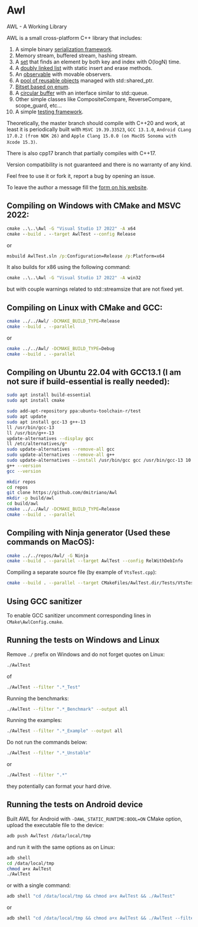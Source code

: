 # Awl
AWL - A Working Library

AWL is a small cross-platform C++ library that includes:

1. A simple binary [serialization framework](https://developernote.com/2020/02/a-simple-cpp-serialization-framework/).
2. Memory stream, buffered stream, hashing stream.
3. A [set](https://github.com/dmitriano/Awl/blob/master/Awl/VectorSet.h) that finds an element by both key and index with O(logN) time.
4. A [doubly linked list](https://github.com/dmitriano/Awl/blob/master/Awl/QuickList.h) with static insert and erase methods.
5. An [observable](https://github.com/dmitriano/Awl/blob/master/Awl/Observable.h) with movable observers.
6. A [pool of reusable objects](https://github.com/dmitriano/Awl/blob/master/Awl/ObjectPool.h) managed with std::shared_ptr.
7. [Bitset based on enum](https://github.com/dmitriano/Awl/blob/master/Awl/BitMap.h).
8. A [circular buffer](https://github.com/dmitriano/Awl/blob/master/Awl/Ring.h) with an interface similar to std::queue.
9. Other simple classes like CompositeCompare, ReverseCompare, scope_guard, etc...
10. A simple [testing framework](https://github.com/dmitriano/Awl/tree/master/Awl/Testing).

Theoretically, the master branch should compile with C++20 and work, at least it is periodically built with `MSVC 19.39.33523`, `GCC 13.1.0`, `Android CLang 17.0.2 (from NDK 26)` and `Apple Clang 15.0.0 (on MacOS Sonoma with Xcode 15.3)`.

There is also cpp17 branch that partially compiles with C++17.

Version compatibility is not guaranteed and there is no warranty of any kind.

Feel free to use it or fork it, report a bug by opening an issue.

To leave the author a message fill the [form on his website](https://developernote.com/contact/).

## Compiling on Windows with CMake and MSVC 2022:

```bat
cmake ..\..\Awl -G "Visual Studio 17 2022" -A x64
cmake --build . --target AwlTest --config Release
```

or

```bat
msbuild AwlTest.sln /p:Configuration=Release /p:Platform=x64
```

It also builds for x86 using the following command:

```bat
cmake ..\..\Awl -G "Visual Studio 17 2022" -A win32
```

but with couple warnings related to std::streamsize that are not fixed yet.

## Compiling on Linux with CMake and GCC:

```bash
cmake ../../Awl/ -DCMAKE_BUILD_TYPE=Release
cmake --build . --parallel
```

or

```bash
cmake ../../Awl/ -DCMAKE_BUILD_TYPE=Debug
cmake --build . --parallel
```

## Compiling on Ubuntu 22.04 with GCC13.1 (I am not sure if build-essential is really needed):

```bash
sudo apt install build-essential
sudo apt install cmake

sudo add-apt-repository ppa:ubuntu-toolchain-r/test
sudo apt update
sudo apt install gcc-13 g++-13
ll /usr/bin/gcc-13
ll /usr/bin/g++-13
update-alternatives --display gcc
ll /etc/alternatives/g*
sudo update-alternatives --remove-all gcc
sudo update-alternatives --remove-all g++
sudo update-alternatives --install /usr/bin/gcc gcc /usr/bin/gcc-13 10 --slave /usr/bin/g++ g++ /usr/bin/g++-13
g++ --version
gcc --version

mkdir repos
cd repos
git clone https://github.com/dmitriano/Awl
mkdir -p build/awl
cd build/awl
cmake ../../Awl/ -DCMAKE_BUILD_TYPE=Release
cmake --build . --parallel
```

## Compiling with Ninja generator (Used these commands on MacOS):

```bash
cmake ../../repos/Awl/ -G Ninja
cmake --build . --parallel --target AwlTest --config RelWithDebInfo
```

Compiling a separate source file (by example of `VtsTest.cpp`):

```bash
cmake --build . --parallel --target CMakeFiles/AwlTest.dir/Tests/VtsTest.cpp.o
```

## Using GCC sanitizer

To enable GCC sanitizer uncomment corresponding lines in `CMake\AwlConfig.cmake`.

## Running the tests on Windows and Linux

Remove `./` prefix on Windows and do not forget quotes on Linux:

```bash
./AwlTest
```

of

```bash
./AwlTest --filter ".*_Test"
```

Running the benchmarks:

```bash
./AwlTest --filter ".*_Benchmark" --output all
```

Running the examples:

```bash
./AwlTest --filter ".*_Example" --output all
```

Do not run the commands below:

```bash
./AwlTest --filter ".*_Unstable"
```

or

```bash
./AwlTest --filter ".*"
```

they potentially can format your hard drive.

## Running the tests on Android device

Built AWL for Android with `-DAWL_STATIC_RUNTIME:BOOL=ON` CMake option, upload the executable file to the device:

```bash
adb push AwlTest /data/local/tmp
```

and run it with the same options as on Linux:

```bash
adb shell
cd /data/local/tmp
chmod a+x AwlTest
./AwlTest
```

or with a single command:

```bash
adb shell "cd /data/local/tmp && chmod a+x AwlTest && ./AwlTest"
```

or

```bash
adb shell "cd /data/local/tmp && chmod a+x AwlTest && ./AwlTest --filter .*CompositeCompare.*"
```
